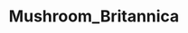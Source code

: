 ---
title: "Mushroom_Britannica"
image: "/images/Mushroom_Britannica.jpeg"
description: |
  Description for Mushroom1
layout: gallery_item
---